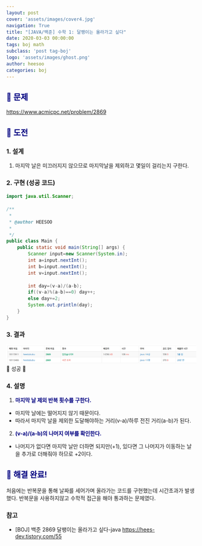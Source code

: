 ```yaml
---
layout: post
cover: 'assets/images/cover4.jpg'
navigation: True
title: "[JAVA/백준] 수학 1: 달팽이는 올라가고 싶다"
date: 2020-03-03 00:00:00
tags: boj math
subclass: 'post tag-boj'
logo: 'assets/images/ghost.png'
author: heesoo
categories: boj
---
```

## <span style="color:navy">👀 문제</span>
<https://www.acmicpc.net/problem/2869>

## <span style="color:navy">👊 도전</span>

### 1. 설계
1. 마지막 날은 미끄러지지 않으므로 마지막날을 제외하고 몇일이 걸리는지 구한다.

### 2. 구현 (성공 코드)
```java
import java.util.Scanner;

/**
 * 
 * @author HEESOO
 *
 */
public class Main {
	public static void main(String[] args) {
		Scanner input=new Scanner(System.in);
		int a=input.nextInt();
		int b=input.nextInt();
		int v=input.nextInt();
		
		int day=(v-a)/(a-b);
		if((v-a)%(a-b)==0) day++;
		else day+=2;
		System.out.println(day);
	}
}

 ```

### 3. 결과
![실행결과](./assets/images/200303_2.PNG)
🤟 성공 🤟

### 4. 설명
1. **<span style="color:navy">마지막 날 제외 반복 횟수를 구한다.</span>**
- 마지막 날에는 떨어지지 않기 때문이다.
- 따라서 마지막 날을 제외한 도달해야하는 거리(v-a)/하루 전진 거리(a-b)가 된다.
2. **<span style="color:navy">(v-a)/(a-b)의 나머지 여부를 확인한다.</span>**
- 나머지가 없다면 마지막 날만 더하면 되지만(+1), 있다면 그 나머지가 이동하는 날을 추가로 더해줘야 하므로 +2이다.

## <span style="color:navy">👏 해결 완료!</span>
처음에는 반복문을 통해 날짜를 세어가며 올라가는 코드를 구현했는데 시간초과가 발생했다. 반복문을 사용하지않고 수학적 접근을 해야 통과하는 문제였다.


### 참고
- [BOJ] 백준 2869 달팽이는 올라가고 싶다-java <https://hees-dev.tistory.com/55>
